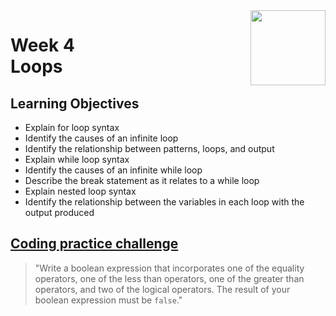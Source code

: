 <a href="../">
  <img src="/img/Java_Basics_Selection_and_Iteration_logo.avif" width="120" align="right">
</a>

# Week 4 <br> Loops

## Learning Objectives
- Explain for loop syntax
- Identify the causes of an infinite loop
- Identify the relationship between patterns, loops, and output
- Explain while loop syntax
- Identify the causes of an infinite while loop
- Describe the break statement as it relates to a while loop
- Explain nested loop syntax
- Identify the relationship between the variables in each loop with the output produced

## [Coding practice challenge](./Lab_Challenge.java)

>"Write a boolean expression that incorporates one of the equality operators, one of the less than operators, one of the greater than operators, and two of the logical operators. The result of your boolean expression must be `false`."
